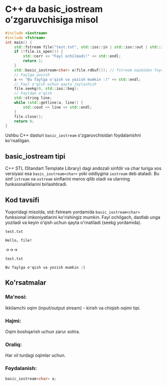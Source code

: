 # C++ da basic_iostream oʻzgaruvchisiga misol
```cpp
#include <iostream>
#include <fstream>
int main() {
    std::fstream file("test.txt", std::ios::in | std::ios::out | std::ios::trunc);
    if (!file.is_open()) {
        std::cerr << "Fayl ochilmadi!" << std::endl;
        return 1;
    }
    std::basic_iostream<char> a(file.rdbuf()); // fstream oqimidan foydalanish
    // Faylga yozish
    a << "Bu faylga o'qish va yozish mumkin :)" << std::endl;
    // Fayl o'qish uchun qayta joylashish
    file.seekg(0, std::ios::beg);
    // Fayldan o'qish
    std::string line;
    while (std::getline(a, line)) {
        std::cout << line << std::endl;
    }
    file.close();
    return 0;
}
```
Ushbu C++ dasturi `basic_iostream` o'zgaruvchisidan foydalanishni ko'rsatilgan.
## basic_iostream tipi
C++ STL (Standart Template Library) dagi andozali sinfdir va char turiga xos versiyasi esa `basic_iostream<char>` yoki oddiygina `iostream` deb ataladi. 
Bu sinf `istream` va `ostream` sinflarini meros qilib oladi va ularning funksionalliklarini birlashtiradi.
## Kod tavsifi
Yuqoridagi misolda, std::fstream yordamida `basic_iostream<char>` funksional imkoniyatlarini ko'rishingiz mumkin. 
Fayl ochilgach, dastlab unga yoziladi va keyin o'qish uchun qayta o'rnatiladi (seekg yordamida).

`test.txt`
```console
Hello, file!
```
->->->

`test.txt`
```console
Bu faylga o'qish va yozish mumkin :)
```
## Ko'rsatmalar
### Ma'nosi:
Ikkilamchi oqim (input/output stream) - kirish va chiqish oqimi tipi.
### Hajmi:
Oqim boshqarish uchun zarur xotira.
### Oraliq:
Har xil turdagi oqimlar uchun.
### Foydalanish:
```cpp
basic_iostream<char> a;
```
